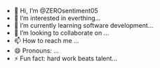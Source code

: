 - 👋 Hi, I’m @ZEROsentiment05
- 👀 I’m interested in everthing...
- 🌱 I’m currently learning software development...
- 💞️ I’m looking to collaborate on ...
- 📫 How to reach me ...
- 😄 Pronouns: ...
- ⚡ Fun fact: hard work beats talent...

<!---
ZEROsentiment05/ZEROsentiment05 is a ✨ special ✨ repository because its `README.md` (this file) appears on your GitHub profile.
You can click the Preview link to take a look at your changes.
--->
